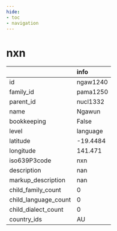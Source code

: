 ```yaml
---
hide:
- toc
- navigation
---
```

# nxn
|                      | info     |
|:---------------------|:---------|
| id                   | ngaw1240 |
| family_id            | pama1250 |
| parent_id            | nucl1332 |
| name                 | Ngawun   |
| bookkeeping          | False    |
| level                | language |
| latitude             | -19.4484 |
| longitude            | 141.471  |
| iso639P3code         | nxn      |
| description          | nan      |
| markup_description   | nan      |
| child_family_count   | 0        |
| child_language_count | 0        |
| child_dialect_count  | 0        |
| country_ids          | AU       |